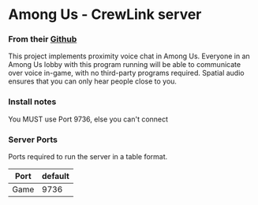 # Among Us - CrewLink server
### From their [Github](https://github.com/ottomated/CrewLink)

This project implements proximity voice chat in Among Us. Everyone in an Among Us lobby with this program running will be able to communicate over voice in-game, with no third-party programs required. Spatial audio ensures that you can only hear people close to you.

### Install notes

You MUST use Port 9736, else you can't connect

### Server Ports
Ports required to run the server in a table format.

| Port    | default |
|---------|---------|
| Game    | 9736    |